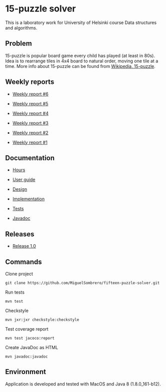 # 15-puzzle solver

This is a laboratory work for University of Helsinki course Data structures and algorithms.

## Problem

15-puzzle is popular board game every child has played (at least in 80s). Idea is to rearrange tiles in 4x4 board to natural order, moving one tile at a time. More info about 15-puzzle can be found from [Wikipedia, 15-puzzle](https://en.wikipedia.org/wiki/15_puzzle).

## Weekly reports

- [Weekly report #6](https://github.com/MiguelSombrero/fifteen-puzzle-solver/blob/master/documentation/weekly6.md)

- [Weekly report #5](https://github.com/MiguelSombrero/fifteen-puzzle-solver/blob/master/documentation/weekly5.md)

- [Weekly report #4](https://github.com/MiguelSombrero/fifteen-puzzle-solver/blob/master/documentation/weekly4.md)

- [Weekly report #3](https://github.com/MiguelSombrero/fifteen-puzzle-solver/blob/master/documentation/weekly3.md)

- [Weekly report #2](https://github.com/MiguelSombrero/fifteen-puzzle-solver/blob/master/documentation/weekly2.md)

- [Weekly report #1](https://github.com/MiguelSombrero/fifteen-puzzle-solver/blob/master/documentation/weekly1.md)

## Documentation

- [Hours](https://github.com/MiguelSombrero/fifteen-puzzle-solver/blob/master/documentation/hours.md)

- [User guide](https://github.com/MiguelSombrero/fifteen-puzzle-solver/blob/master/documentation/guide.md)

- [Design](https://github.com/MiguelSombrero/fifteen-puzzle-solver/blob/master/documentation/design.md)

- [Implementation](https://github.com/MiguelSombrero/fifteen-puzzle-solver/blob/master/documentation/implementation.md)

- [Tests](https://github.com/MiguelSombrero/fifteen-puzzle-solver/blob/master/documentation/tests.md)

- [Javadoc](https://github.com/MiguelSombrero/fifteen-puzzle-solver/tree/master/documentation/apidocs)

## Releases

- [Release 1.0](https://github.com/MiguelSombrero/fifteen-puzzle-solver/releases/tag/release1.0)

## Commands

Clone project

    git clone https://github.com/MiguelSombrero/fifteen-puzzle-solver.git

Run tests

    mvn test
    
Checkstyle

    mvn jxr:jxr checkstyle:checkstyle

Test coverage report

    mvn test jacoco:report

Create JavaDoc as HTML

    mvn javadoc:javadoc

## Environment

Application is developed and tested with MacOS and Java 8 (1.8.0_161-b12).